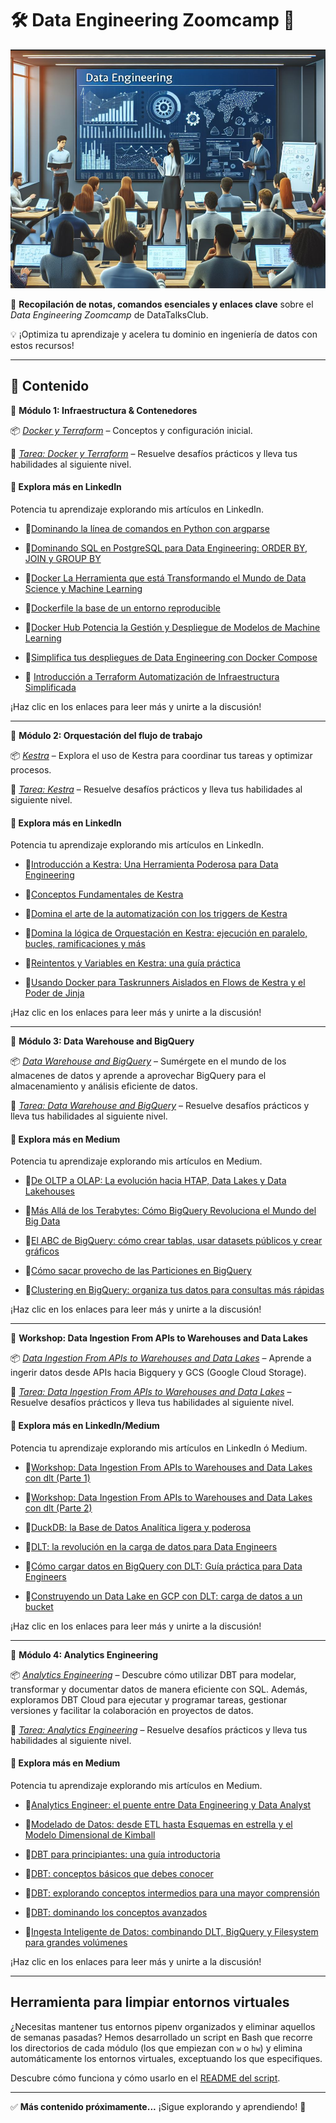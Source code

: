 # 🛠️ Data Engineering Zoomcamp 🚀  

![alt text](/img/banner.png)

📌 **Recopilación de notas, comandos esenciales y enlaces clave** sobre el *Data Engineering Zoomcamp* de DataTalksClub.  

💡 ¡Optimiza tu aprendizaje y acelera tu dominio en ingeniería de datos con estos recursos!  

---

## 📂 Contenido  

🔹 **Módulo 1: Infraestructura & Contenedores**  

📦 *[Docker y Terraform](/w1/)* – Conceptos y configuración inicial.  

📝 *[Tarea: Docker y Terraform](/hw1/)* – Resuelve desafíos prácticos y lleva tus habilidades al siguiente nivel.

#### 🔗 **Explora más en LinkedIn**

Potencia tu aprendizaje explorando mis artículos en LinkedIn. 

- 📌[Dominando la línea de comandos en Python con argparse](https://www.linkedin.com/pulse/dominando-la-l%C3%ADnea-de-comandos-en-python-con-argparse-jes%C3%BAs-javier-2qgdf/?trackingId=uXnmJzcGS9Cov8bWXr62YQ%3D%3D)

- 📌[Dominando SQL en PostgreSQL para Data Engineering: ORDER BY, JOIN y GROUP BY](https://www.linkedin.com/pulse/dominando-sql-en-postgresql-para-data-engineering-y-oviedo-riquelme-hf8xf/?trackingId=e2gOtu6QSGCWLq3liKhvvg%3D%3D)

- 📌[Docker La Herramienta que está Transformando el Mundo de Data Science y Machine Learning](https://www.linkedin.com/posts/jesusoviedoriquelme_docker-datascience-machinelearning-activity-7285596729771446274-fBtG/?utm_source=share&utm_medium=member_desktop)

- 📌[Dockerfile la base de un entorno reproducible](https://www.linkedin.com/posts/jesusoviedoriquelme_docker-devops-softwaredevelopment-activity-7286042135647113216-4rIF/?utm_source=share&utm_medium=member_desktop)

- 📌[Docker Hub Potencia la Gestión y Despliegue de Modelos de Machine Learning](https://www.linkedin.com/posts/jesusoviedoriquelme_dockerhub-machinelearning-mlops-activity-7285611802200018944-52Ey/?utm_source=share&utm_medium=member_desktop)

- 📌[Simplifica tus despliegues de Data Engineering con Docker Compose](https://www.linkedin.com/pulse/simplifica-tus-despliegues-de-data-engineering-con-oviedo-riquelme-6zkuf/?trackingId=ZACifK8ORwuetxCkQTbeUw%3D%3D)

- 📌 [Introducción a Terraform Automatización de Infraestructura Simplificada](https://www.linkedin.com/pulse/introducci%C3%B3n-terraform-automatizaci%C3%B3n-de-simplificada-jes%C3%BAs-javier-rmsjf/?trackingId=Any9hNzoRUW2yzszpspV4A%3D%3D)

¡Haz clic en los enlaces para leer más y unirte a la discusión!

---

🔹 **Módulo 2: Orquestación del flujo de trabajo**  

📦 *[Kestra](/w2/)* – Explora el uso de Kestra para coordinar tus tareas y optimizar procesos. 

📝 *[Tarea: Kestra](/hw2/)* – Resuelve desafíos prácticos y lleva tus habilidades al siguiente nivel.  

#### 🔗 **Explora más en LinkedIn**

Potencia tu aprendizaje explorando mis artículos en LinkedIn. 

- 📌[Introducción a Kestra: Una Herramienta Poderosa para Data Engineering](https://shorturl.at/JOlue)

- 📌[Conceptos Fundamentales de Kestra](https://shorturl.at/4PxBP)

- 📌[Domina el arte de la automatización con los triggers de Kestra](https://shorturl.at/GoZkf)

- 📌[Domina la lógica de Orquestación en Kestra: ejecución en paralelo, bucles, ramificaciones y más](https://shorturl.at/8w7iS) 

- 📌[Reintentos y Variables en Kestra: una guía práctica](https://rb.gy/9r9fse)

- 📌[Usando Docker para Taskrunners Aislados en Flows de Kestra y el Poder de Jinja](https://rb.gy/fl22dn)

¡Haz clic en los enlaces para leer más y unirte a la discusión!

---

🔹 **Módulo 3: Data Warehouse and BigQuery**  

📦 *[Data Warehouse and BigQuery](/w3/)* – Sumérgete en el mundo de los almacenes de datos y aprende a aprovechar BigQuery para el almacenamiento y análisis eficiente de datos.

📝 *[Tarea: Data Warehouse and BigQuery](/hw3/)* – Resuelve desafíos prácticos y lleva tus habilidades al siguiente nivel.  

#### 🔗 **Explora más en Medium**

Potencia tu aprendizaje explorando mis artículos en Medium. 

- 📌[De OLTP a OLAP: La evolución hacia HTAP, Data Lakes y Data Lakehouses](https://shorturl.at/aXKWD)

- 📌[Más Allá de los Terabytes: Cómo BigQuery Revoluciona el Mundo del Big Data](https://shorturl.at/l29ao)

- 📌[El ABC de BigQuery: cómo crear tablas, usar datasets públicos y crear gráficos](https://shorturl.at/rfZCR) 

- 📌[Cómo sacar provecho de las Particiones en BigQuery](https://shorturl.at/qFRjZ)

- 📌[Clustering en BigQuery: organiza tus datos para consultas más rápidas](https://shorturl.at/8CpsL)

¡Haz clic en los enlaces para leer más y unirte a la discusión!


---

🔹 **Workshop: Data Ingestion From APIs to Warehouses and Data Lakes**  

📦 *[Data Ingestion From APIs to Warehouses and Data Lakes](/wk/)* – Aprende a ingerir datos desde APIs hacia Bigquery y GCS (Google Cloud Storage).

📝 *[Tarea: Data Ingestion From APIs to Warehouses and Data Lakes](/hwk/)* – Resuelve desafíos prácticos y lleva tus habilidades al siguiente nivel.  

#### 🔗 **Explora más en LinkedIn/Medium**

Potencia tu aprendizaje explorando mis artículos en LinkedIn ó Medium. 

- 📌[Workshop: Data Ingestion From APIs to Warehouses and Data Lakes con dlt (Parte 1)](https://www.linkedin.com/pulse/workshop-data-ingestion-from-apis-warehouses-lakes-1-oviedo-riquelme-qxdbf/?trackingId=wB6b9%2F6HyHk4SbvPHGvYMg%3D%3D)

- 📌[Workshop: Data Ingestion From APIs to Warehouses and Data Lakes con dlt (Parte 2)](https://www.linkedin.com/pulse/workshop-data-ingestion-from-apis-warehouses-lakes-2-oviedo-riquelme-g2pxf/?trackingId=bz02Qp3xxeYMZzwBfgrb1g%3D%3D)

- 📌[DuckDB: la Base de Datos Analítica ligera y poderosa](https://medium.com/@j92riquelme/duckdb-la-base-de-datos-anal%C3%ADtica-ligera-y-poderosa-8c46259a653e) 

- 📌[DLT: la revolución en la carga de datos para Data Engineers](https://medium.com/@j92riquelme/dlt-la-revoluci%C3%B3n-en-la-carga-de-datos-para-data-engineers-6dce265b438d)

- 📌[Cómo cargar datos en BigQuery con DLT: Guía práctica para Data Engineers](https://medium.com/@j92riquelme/c%C3%B3mo-cargar-datos-en-bigquery-con-dlt-gu%C3%ADa-pr%C3%A1ctica-para-data-engineers-5b98720ffa4e)

- 📌[Construyendo un Data Lake en GCP con DLT: carga de datos a un bucket](https://medium.com/@j92riquelme/construyendo-un-data-lake-en-gcp-con-dlt-carga-de-datos-a-un-bucket-d37ab618c06c)

¡Haz clic en los enlaces para leer más y unirte a la discusión!

---

🔹 **Módulo 4: Analytics Engineering**  

📦 *[Analytics Engineering](/w4/)* – Descubre cómo utilizar DBT para modelar, transformar y documentar datos de manera eficiente con SQL. Además, exploramos DBT Cloud para ejecutar y programar tareas, gestionar versiones y facilitar la colaboración en proyectos de datos.


📝 *[Tarea: Analytics Engineering](/hw4/)* – Resuelve desafíos prácticos y lleva tus habilidades al siguiente nivel.  

#### 🔗 **Explora más en Medium**

Potencia tu aprendizaje explorando mis artículos en Medium. 

- 📌[Analytics Engineer: el puente entre Data Engineering y Data Analyst](https://medium.com/@j92riquelme/analytics-engineer-el-puente-entre-data-engineering-y-data-analyst-631a4771b173)

- 📌[Modelado de Datos: desde ETL hasta Esquemas en estrella y el Modelo Dimensional de Kimball](https://medium.com/@j92riquelme/modelado-de-datos-desde-etl-hasta-esquemas-en-estrella-y-el-modelo-dimensional-de-kimball-507ec29833a4)

- 📌[DBT para principiantes: una guía introductoria](https://medium.com/@j92riquelme/dbt-para-principiantes-una-gu%C3%ADa-introductoria-3f5735d15771)

- 📌[DBT: conceptos básicos que debes conocer](https://medium.com/@j92riquelme/dbt-conceptos-b%C3%A1sicos-que-debes-conocer-766337268b81)

- 📌[DBT: explorando conceptos intermedios para una mayor comprensión](https://medium.com/@j92riquelme/dbt-explorando-conceptos-intermedios-para-una-mayor-comprensi%C3%B3n-d922490a80c7)

- 📌[DBT: dominando los conceptos avanzados](https://medium.com/@j92riquelme/dbt-dominando-los-conceptos-avanzados-2807653af623)

- 📌[Ingesta Inteligente de Datos: combinando DLT, BigQuery y Filesystem para grandes volúmenes](https://medium.com/@j92riquelme/ingesta-inteligente-de-datos-combinando-dlt-bigquery-y-filesystem-para-grandes-vol%C3%BAmenes-33cca341f4b4)

¡Haz clic en los enlaces para leer más y unirte a la discusión!



---

## Herramienta para limpiar entornos virtuales

¿Necesitas mantener tus entornos pipenv organizados y eliminar aquellos de semanas pasadas? Hemos desarrollado un script en Bash que recorre los directorios de cada módulo (los que empiezan con `w` o `hw`) y elimina automáticamente los entornos virtuales, exceptuando los que especifiques.

Descubre cómo funciona y cómo usarlo en el [README del script](./script/).

---


✅ **Más contenido próximamente...** ¡Sigue explorando y aprendiendo! 🚀  

<!--
## Repositorio del Zoomcamp de Data Engineering

Descubre más sobre el curso y accede a los recursos completos en el repositorio de GitHub del Zoomcamp de Data Engineering:  
[Data Engineering Zoomcamp en GitHub](https://github.com/DataTalksClub/data-engineering-zoomcamp/tree/main)
-->